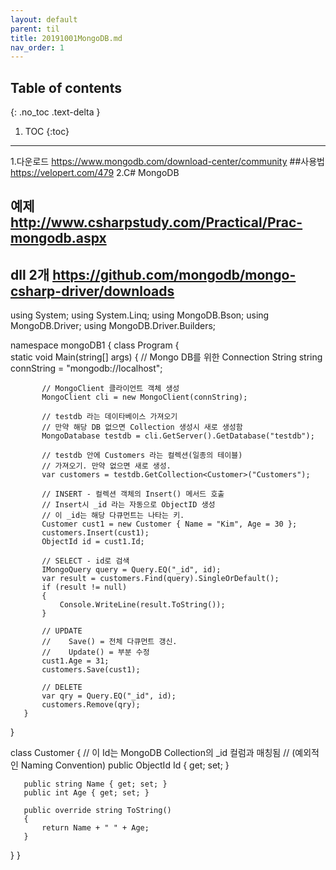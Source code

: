 ---layout: defaultparent: tiltitle: 20191001MongoDB.mdnav_order: 1---## Table of contents{: .no_toc .text-delta }1. TOC{:toc}---1.다운로드  https://www.mongodb.com/download-center/community
##사용법  https://velopert.com/479
2.C# MongoDB
## 예제  http://www.csharpstudy.com/Practical/Prac-mongodb.aspx
## dll 2개 https://github.com/mongodb/mongo-csharp-driver/downloads

using System;
using System.Linq;
using MongoDB.Bson;
using MongoDB.Driver;
using MongoDB.Driver.Builders;

namespace mongoDB1
{
   class Program
   {        
       static void Main(string[] args)
       {
           // Mongo DB를 위한 Connection String
           string connString = "mongodb://localhost";

           // MongoClient 클라이언트 객체 생성
           MongoClient cli = new MongoClient(connString);

           // testdb 라는 데이타베이스 가져오기
           // 만약 해당 DB 없으면 Collection 생성시 새로 생성함
           MongoDatabase testdb = cli.GetServer().GetDatabase("testdb");

           // testdb 안에 Customers 라는 컬렉션(일종의 테이블)
           // 가져오기. 만약 없으면 새로 생성.
           var customers = testdb.GetCollection<Customer>("Customers");

           // INSERT - 컬렉션 객체의 Insert() 메서드 호출
           // Insert시 _id 라는 자동으로 ObjectID 생성
           // 이 _id는 해당 다큐먼트는 나타는 키.
           Customer cust1 = new Customer { Name = "Kim", Age = 30 };
           customers.Insert(cust1);
           ObjectId id = cust1.Id;

           // SELECT - id로 검색
           IMongoQuery query = Query.EQ("_id", id);
           var result = customers.Find(query).SingleOrDefault();
           if (result != null)
           {
               Console.WriteLine(result.ToString());
           }

           // UPDATE
           //    Save() = 전체 다큐먼트 갱신.
           //    Update() = 부분 수정
           cust1.Age = 31;
           customers.Save(cust1);            

           // DELETE
           var qry = Query.EQ("_id", id);
           customers.Remove(qry);
       }
   }

   class Customer
   {
       // 이 Id는 MongoDB Collection의 _id 컬럼과 매칭됨
       // (예외적인 Naming Convention)
       public ObjectId Id { get; set; }

       public string Name { get; set; }
       public int Age { get; set; }
   
       public override string ToString()
       {
           return Name + " " + Age;
       }
   }
}